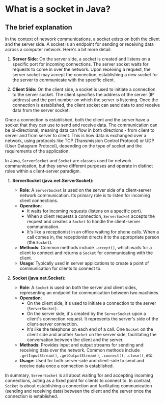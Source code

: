 # What is a socket in Java?

## The brief explanation

In the context of network communications, a socket exists on both the client and the server side. A socket is an endpoint for sending or receiving data across a computer network. Here's a bit more detail:

1. **Server Side:** On the server side, a socket is created and listens on a specific port for incoming connections. The server socket waits for requests to come in over the network. Upon receiving a request, the server socket may accept the connection, establishing a new socket for the server to communicate with the specific client.

2. **Client Side:** On the client side, a socket is used to initiate a connection to the server socket. The client specifies the address of the server (IP address) and the port number on which the server is listening. Once the connection is established, the client socket can send data to and receive data from the server socket.

Once a connection is established, both the client and the server have a socket that they can use to send and receive data. The communication can be bi-directional, meaning data can flow in both directions - from client to server and from server to client. This is how data is exchanged over a network, using protocols like TCP (Transmission Control Protocol) or UDP (User Datagram Protocol), depending on the type of socket and the requirements of the application.

In Java, `ServerSocket` and `Socket` are classes used for network communication, but they serve different purposes and operate in distinct roles within a client-server paradigm.

1. **ServerSocket (java.net.ServerSocket):**
    - **Role**: A `ServerSocket` is used on the server side of a client-server network communication. Its primary role is to listen for incoming client connections.
    - **Operation**:
        - It waits for incoming requests (listens on a specific port).
        - When a client requests a connection, `ServerSocket` accepts the request and creates a `Socket` to handle the client-server communication.
        - It's like a receptionist in an office waiting for phone calls. When a call comes in, the receptionist directs it to the appropriate person (the `Socket`).
    - **Methods**: Common methods include `.accept()`, which waits for a client to connect and returns a `Socket` for communicating with the client.
    - **Usage**: Typically used in server applications to create a point of communication for clients to connect to.

2. **Socket (java.net.Socket):**
    - **Role**: A `Socket` is used on both the server and client sides, representing an endpoint for communication between two machines.
    - **Operation**:
        - On the client side, it's used to initiate a connection to the server (`ServerSocket`).
        - On the server side, it's created by the `ServerSocket` upon a client's connection request. It represents the server's side of the client-server connection.
        - It's like the telephone on each end of a call. One `Socket` on the client side and another `Socket` on the server side, facilitating the conversation between the client and the server.
    - **Methods**: Provides input and output streams for sending and receiving data over the network. Common methods include `.getInputStream()`, `.getOutputStream()`, `.connect()`, `.close()`, etc.
    - **Usage**: Used for both server-side and client-side to send and receive data once a connection is established.

In summary, `ServerSocket` is all about waiting for and accepting incoming connections, acting as a fixed point for clients to connect to. In contrast, `Socket` is about establishing a connection and facilitating communication (sending and receiving data) between the client and the server once the connection is established.
